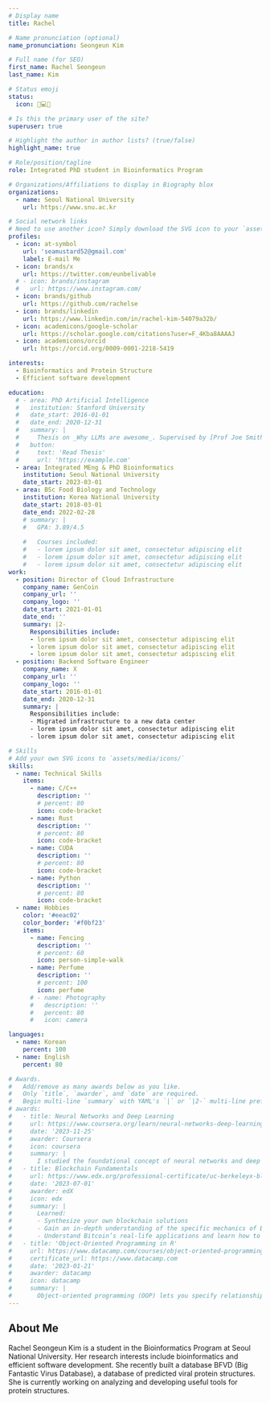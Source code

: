 ```yaml
---
# Display name
title: Rachel

# Name pronunciation (optional)
name_pronunciation: Seongeun Kim

# Full name (for SEO)
first_name: Rachel Seongeun
last_name: Kim

# Status emoji
status:
  icon: 🧬💻🤺

# Is this the primary user of the site?
superuser: true

# Highlight the author in author lists? (true/false)
highlight_name: true

# Role/position/tagline
role: Integrated PhD student in Bioinformatics Program

# Organizations/Affiliations to display in Biography blox
organizations:
  - name: Seoul National University
    url: https://www.snu.ac.kr

# Social network links
# Need to use another icon? Simply download the SVG icon to your `assets/media/icons/` folder.
profiles:
  - icon: at-symbol
    url: 'seamustard52@gmail.com'
    label: E-mail Me
  - icon: brands/x
    url: https://twitter.com/eunbelivable
  # - icon: brands/instagram
  #   url: https://www.instagram.com/
  - icon: brands/github
    url: https://github.com/rachelse
  - icon: brands/linkedin
    url: https://www.linkedin.com/in/rachel-kim-54079a32b/
  - icon: academicons/google-scholar
    url: https://scholar.google.com/citations?user=F_4Kba8AAAAJ
  - icon: academicons/orcid
    url: https://orcid.org/0009-0001-2218-5419

interests:
  - Bioinformatics and Protein Structure
  - Efficient software development

education:
  # - area: PhD Artificial Intelligence
  #   institution: Stanford University
  #   date_start: 2016-01-01
  #   date_end: 2020-12-31
  #   summary: |
  #     Thesis on _Why LLMs are awesome_. Supervised by [Prof Joe Smith](https://example.com). Presented papers at 5 IEEE conferences with the contributions being published in 2 Springer journals.
  #   button:
  #     text: 'Read Thesis'
  #     url: 'https://example.com'
  - area: Integrated MEng & PhD Bioinformatics
    institution: Seoul National University
    date_start: 2023-03-01
  - area: BSc Food Biology and Technology
    institution: Korea National University
    date_start: 2018-03-01
    date_end: 2022-02-28
    # summary: |
    #   GPA: 3.89/4.5
      
    #   Courses included:
    #   - lorem ipsum dolor sit amet, consectetur adipiscing elit
    #   - lorem ipsum dolor sit amet, consectetur adipiscing elit
    #   - lorem ipsum dolor sit amet, consectetur adipiscing elit
work:
  - position: Director of Cloud Infrastructure
    company_name: GenCoin
    company_url: ''
    company_logo: ''
    date_start: 2021-01-01
    date_end: ''
    summary: |2-
      Responsibilities include:
      - lorem ipsum dolor sit amet, consectetur adipiscing elit
      - lorem ipsum dolor sit amet, consectetur adipiscing elit
      - lorem ipsum dolor sit amet, consectetur adipiscing elit
  - position: Backend Software Engineer
    company_name: X
    company_url: ''
    company_logo: ''
    date_start: 2016-01-01
    date_end: 2020-12-31
    summary: |
      Responsibilities include:
      - Migrated infrastructure to a new data center
      - lorem ipsum dolor sit amet, consectetur adipiscing elit
      - lorem ipsum dolor sit amet, consectetur adipiscing elit

# Skills
# Add your own SVG icons to `assets/media/icons/`
skills:
  - name: Technical Skills
    items:
      - name: C/C++
        description: ''
        # percent: 80
        icon: code-bracket
      - name: Rust
        description: ''
        # percent: 80
        icon: code-bracket
      - name: CUDA
        description: ''
        # percent: 80
        icon: code-bracket     
      - name: Python
        description: ''
        # percent: 80
        icon: code-bracket   
  - name: Hobbies
    color: '#eeac02'
    color_border: '#f0bf23'
    items:
      - name: Fencing
        description: ''
        # percent: 60
        icon: person-simple-walk
      - name: Perfume
        description: ''
        # percent: 100
        icon: perfume
      # - name: Photography
      #   description: ''
      #   percent: 80
      #   icon: camera

languages:
  - name: Korean
    percent: 100
  - name: English
    percent: 80

# Awards.
#   Add/remove as many awards below as you like.
#   Only `title`, `awarder`, and `date` are required.
#   Begin multi-line `summary` with YAML's `|` or `|2-` multi-line prefix and indent 2 spaces below.
# awards:
#   - title: Neural Networks and Deep Learning
#     url: https://www.coursera.org/learn/neural-networks-deep-learning
#     date: '2023-11-25'
#     awarder: Coursera
#     icon: coursera
#     summary: |
#       I studied the foundational concept of neural networks and deep learning. By the end, I was familiar with the significant technological trends driving the rise of deep learning; build, train, and apply fully connected deep neural networks; implement efficient (vectorized) neural networks; identify key parameters in a neural network’s architecture; and apply deep learning to your own applications.
#   - title: Blockchain Fundamentals
#     url: https://www.edx.org/professional-certificate/uc-berkeleyx-blockchain-fundamentals
#     date: '2023-07-01'
#     awarder: edX
#     icon: edx
#     summary: |
#       Learned:
#       - Synthesize your own blockchain solutions
#       - Gain an in-depth understanding of the specific mechanics of Bitcoin
#       - Understand Bitcoin’s real-life applications and learn how to attack and destroy Bitcoin, Ethereum, smart contracts and Dapps, and alternatives to Bitcoin’s Proof-of-Work consensus algorithm
#   - title: 'Object-Oriented Programming in R'
#     url: https://www.datacamp.com/courses/object-oriented-programming-with-s3-and-r6-in-r
#     certificate_url: https://www.datacamp.com
#     date: '2023-01-21'
#     awarder: datacamp
#     icon: datacamp
#     summary: |
#       Object-oriented programming (OOP) lets you specify relationships between functions and the objects that they can act on, helping you manage complexity in your code. This is an intermediate level course, providing an introduction to OOP, using the S3 and R6 systems. S3 is a great day-to-day R programming tool that simplifies some of the functions that you write. R6 is especially useful for industry-specific analyses, working with web APIs, and building GUIs.
---
```


## About Me

Rachel Seongeun Kim is a student in the Bioinformatics Program at Seoul National University. Her research interests include bioinformatics and efficient software development. She recently built a database BFVD (Big Fantastic Virus Database), a database of predicted viral protein structures. She is currently working on analyzing and developing useful tools for protein structures.